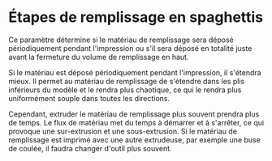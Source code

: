 Étapes de remplissage en spaghettis
====
Ce paramètre détermine si le matériau de remplissage sera déposé périodiquement pendant l'impression ou s'il sera déposé en totalité juste avant la fermeture du volume de remplissage en haut.

Si le matériau est déposé périodiquement pendant l'impression, il s'étendra mieux. Il permet au matériau de remplissage de s'étendre dans les plis inférieurs du modèle et le rendra plus chaotique, ce qui le rendra plus uniformément souple dans toutes les directions.

Cependant, extruder le matériau de remplissage plus souvent prendra plus de temps. Le flux de matériau met du temps à démarrer et à s'arrêter, ce qui provoque une sur-extrusion et une sous-extrusion. Si le matériau de remplissage est imprimé avec une autre extrudeuse, par exemple une buse de coulée, il faudra changer d'outil plus souvent.
